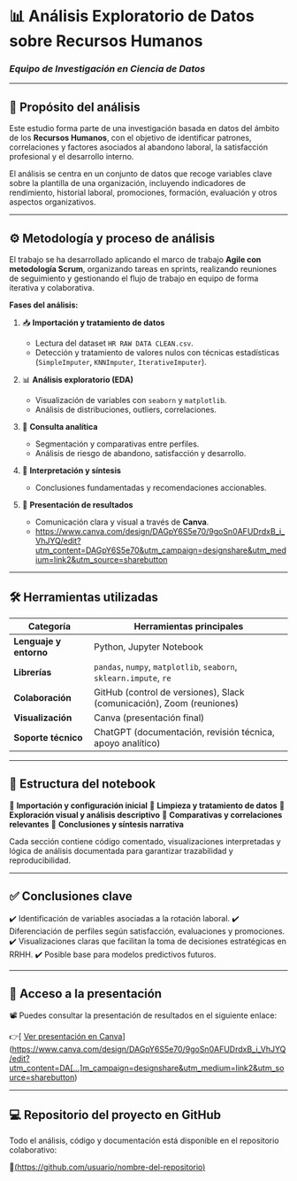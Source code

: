 # 📊 Análisis Exploratorio de Datos sobre Recursos Humanos

### *Equipo de Investigación en Ciencia de Datos*

---

## 🧭 Propósito del análisis

Este estudio forma parte de una investigación basada en datos del ámbito de los **Recursos Humanos**, con el objetivo de identificar patrones, correlaciones y factores asociados al abandono laboral, la satisfacción profesional y el desarrollo interno.

El análisis se centra en un conjunto de datos que recoge variables clave sobre la plantilla de una organización, incluyendo indicadores de rendimiento, historial laboral, promociones, formación, evaluación y otros aspectos organizativos.

---

## ⚙️ Metodología y proceso de análisis

El trabajo se ha desarrollado aplicando el marco de trabajo **Agile con metodología Scrum**, organizando tareas en sprints, realizando reuniones de seguimiento y gestionando el flujo de trabajo en equipo de forma iterativa y colaborativa.

**Fases del análisis:**

1. 📥 **Importación y tratamiento de datos**

   * Lectura del dataset `HR RAW DATA CLEAN.csv`.
   * Detección y tratamiento de valores nulos con técnicas estadísticas (`SimpleImputer`, `KNNImputer`, `IterativeImputer`).

2. 📊 **Análisis exploratorio (EDA)**

   * Visualización de variables con `seaborn` y `matplotlib`.
   * Análisis de distribuciones, outliers, correlaciones.

3. 🧮 **Consulta analítica**

   * Segmentación y comparativas entre perfiles.
   * Análisis de riesgo de abandono, satisfacción y desarrollo.

4. 🧠 **Interpretación y síntesis**

   * Conclusiones fundamentadas y recomendaciones accionables.

5. 🎤 **Presentación de resultados**

   * Comunicación clara y visual a través de **Canva**.
   * https://www.canva.com/design/DAGpY6S5e70/9goSn0AFUDrdxB_i_VhJYQ/edit?utm_content=DAGpY6S5e70&utm_campaign=designshare&utm_medium=link2&utm_source=sharebutton

---

## 🛠️ Herramientas utilizadas

| Categoría              | Herramientas principales                                              |
| ---------------------- | --------------------------------------------------------------------- |
| **Lenguaje y entorno** | Python, Jupyter Notebook                                              |
| **Librerías**          | `pandas`, `numpy`, `matplotlib`, `seaborn`, `sklearn.impute`, `re`    |
| **Colaboración**       | GitHub (control de versiones), Slack (comunicación), Zoom (reuniones) |
| **Visualización**      | Canva (presentación final)                                            |
| **Soporte técnico**    | ChatGPT (documentación, revisión técnica, apoyo analítico)            |

---

## 📓 Estructura del notebook

🔹 **Importación y configuración inicial**
🔹 **Limpieza y tratamiento de datos**
🔹 **Exploración visual y análisis descriptivo**
🔹 **Comparativas y correlaciones relevantes**
🔹 **Conclusiones y síntesis narrativa**

Cada sección contiene código comentado, visualizaciones interpretadas y lógica de análisis documentada para garantizar trazabilidad y reproducibilidad.

---

## ✅ Conclusiones clave

✔️ Identificación de variables asociadas a la rotación laboral.
✔️ Diferenciación de perfiles según satisfacción, evaluaciones y promociones.
✔️ Visualizaciones claras que facilitan la toma de decisiones estratégicas en RRHH.
✔️ Posible base para modelos predictivos futuros.

---

## 🔗 Acceso a la presentación

📽️ Puedes consultar la presentación de resultados en el siguiente enlace:

👉[ [Ver presentación en Canva](https://enlace-a-la-presentacion.com)](https://www.canva.com/design/DAGpY6S5e70/9goSn0AFUDrdxB_i_VhJYQ/edit?utm_content=DA[…]m_campaign=designshare&utm_medium=link2&utm_source=sharebutton)

---

## 💻 Repositorio del proyecto en GitHub

Todo el análisis, código y documentación está disponible en el repositorio colaborativo:

🔗[(https://github.com/usuario/nombre-del-repositorio)](https://github.com/Adalab/proyecto-da-promo52-modulo3-team2.git) 



